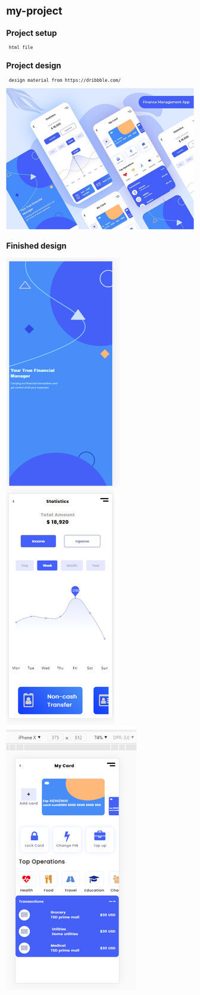 # my-project

## Project setup
```
 html file
```

## Project design
```
 design material from https://dribbble.com/

```

![image](https://github.com/QianYiYi/appdesign/blob/main/screenshot/attachment.png)

## Finished design

![image](https://github.com/QianYiYi/appdesign/blob/main/screenshot/2021-05-27_094459.png)  ![image](https://github.com/QianYiYi/appdesign/blob/main/screenshot/2021-05-27_094424.png)  ![image](https://github.com/QianYiYi/appdesign/blob/main/screenshot/2021-05-27_094546.png)  